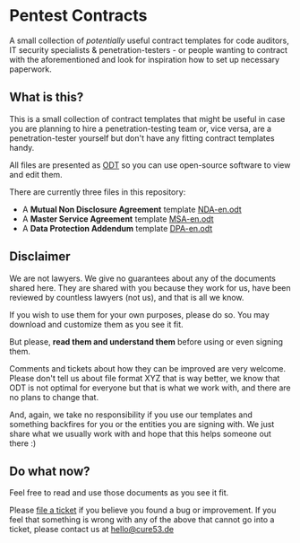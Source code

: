 # Pentest Contracts

A small collection of _potentially_ useful contract templates for code auditors, IT security specialists & penetration-testers - or people wanting to contract with the aforementioned and look for inspiration how to set up necessary paperwork.

## What is this?

This is a small collection of contract templates that might be useful in case you are planning to hire a penetration-testing team or, vice versa, are a penetration-tester yourself but don't have any fitting contract templates handy.

All files are presented as [ODT](https://docs.fileformat.com/word-processing/odt/) so you can use open-source software to view and edit them. 

There are currently three files in this repository:

* A **Mutual Non Disclosure Agreement** template [NDA-en.odt](https://github.com/cure53/Contracts/blob/main/NDA-en.odt)
* A **Master Service Agreement** template [MSA-en.odt](https://github.com/cure53/Contracts/blob/main/MSA-en.odt)
* A **Data Protection Addendum** template [DPA-en.odt](https://github.com/cure53/Contracts/blob/main/DPA-en.odt)

## Disclaimer

We are not lawyers. We give no guarantees about any of the documents shared here. They are shared with you because they work for us, have been reviewed by countless lawyers (not us), and that is all we know. 

If you wish to use them for your own purposes, please do so. You may download and customize them as you see it fit. 

But please, **read them and understand them** before using or even signing them.

Comments and tickets about how they can be improved are very welcome. Please don't tell us about file format XYZ that is way better, we know that ODT is not optimal for everyone but that is what we work with, and there are no plans to change that.

And, again, we take no responsibility if you use our templates and something backfires for you or the entities you are signing with. We just share what we usually work with and hope that this helps someone out there :)

## Do what now?

Feel free to read and use those documents as you see it fit. 

Please [file a ticket](https://github.com/cure53/Contracts/issues) if you believe you found a bug or improvement. If you feel that something is wrong with any of the above that cannot go into a ticket, please contact us at [hello@cure53.de](mailto:hello@cure53.de)
